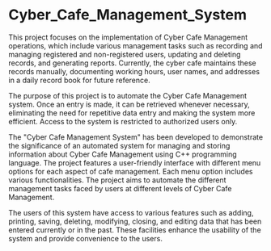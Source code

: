 # Cyber_Cafe_Management_System

This project focuses on the implementation of Cyber Cafe Management operations, which include various management tasks such as recording and managing registered and non-registered users, updating and deleting records, and generating reports. Currently, the cyber cafe maintains these records manually, documenting working hours, user names, and addresses in a daily record book for future reference.

The purpose of this project is to automate the Cyber Cafe Management system. Once an entry is made, it can be retrieved whenever necessary, eliminating the need for repetitive data entry and making the system more efficient. Access to the system is restricted to authorized users only.

The "Cyber Cafe Management System" has been developed to demonstrate the significance of an automated system for managing and storing information about Cyber Cafe Management using C++ programming language. The project features a user-friendly interface with different menu options for each aspect of cafe management. Each menu option includes various functionalities. The project aims to automate the different management tasks faced by users at different levels of Cyber Cafe Management.

The users of this system have access to various features such as adding, printing, saving, deleting, modifying, closing, and editing data that has been entered currently or in the past. These facilities enhance the usability of the system and provide convenience to the users.
